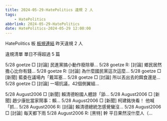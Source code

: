 ```yaml
---
title: 2024-05-29-HatePolitics 違規 2 人
tags:
    - HatePolitics
abbrlink: 2024-05-29-HatePolitics
date: HatePolitics-2024-05-29 12:00:00
---
```

HatePolitics 板 [板規連結](https://www.ptt.cc/bbs/HatePolitics/M.1617115262.A.D60.html)
昨天違規 2 人
<!-- more -->

違規清單
單日不得超過 5 篇

5/28 goetze □ [討論] 民進黨搞小動作廢除舉…
5/28 goetze R: [討論] 鄉民居然擔心比你有錢…
5/28 goetze R: [討論] 為什麼國民黨這次這麼…
5/28 goetze □ [新聞] 藍委在議場內「戴耳塞…
5/28 goetze □ [討論] 所以丟出去的餌食還是…
5/28 goetze □ [討論] 一場抗議，42個側翼組…

5/28 August2006 □ [新聞] 賴清德盼國人體諒「舔…
5/28 August2006 □ [新聞] 趙少康批當家鬧事：賴…
5/28 August2006 □ [新聞] 柯建銘快看！ 他喊「抓…
5/28 August2006 R: [討論] 賴清德總統怎感覺蠻沒…
5/28 August2006 □ [討論] 每天都下雨
5/28 August2006 R: [黑特] 幹 平日果然沒什麼人（…